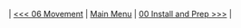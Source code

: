 | [<<< 06 Movement](https://github.com/jpbatz/microbit_tutorial_I/blob/master/06_movement/movement.ipynb) | [Main Menu](https://github.com/jpbatz/microbit_tutorial_I/blob/master/README.md) | [00 Install and Prep >>>](https://github.com/jpbatz/microbit_tutorial_I/blob/master/00_insrtall_and_prep/install.ipynb) | 
